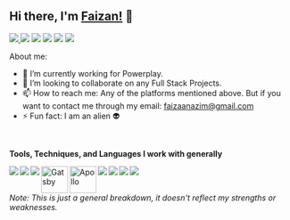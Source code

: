 ## Hi there, I'm [Faizan!](https://mdfaizan7.github.io) 👋

<a href="https://www.instagram.com/md_faizan7/"> <img src="https://img.icons8.com/fluent/48/000000/instagram-new.png"/> </a>
<a href="https://t.me/mdfaizan7"><img src="https://img.icons8.com/color/48/000000/telegram-app.png"/></a>
<a href="https://www.linkedin.com/in/mohammad-faizan-azim-8a84b1142/"><img src="https://img.icons8.com/fluent/48/000000/linkedin.png"/></a>
<a href="https://www.reddit.com/user/faizu07"><img src="https://img.icons8.com/fluent/48/000000/reddit.png"/></a>
<a href="https://angel.co/u/mdfaizan7"><img src="https://img.icons8.com/color/48/000000/angelist.png"/></a>
<a href="https://dev.to/mdfaizan7"><img src="https://img.icons8.com/windows/48/000000/dev.png"/></a>
<br />

About me:

- 🔭 I’m currently working for Powerplay.
- 👯 I’m looking to collaborate on any Full Stack Projects.
- 📫 How to reach me: Any of the platforms mentioned above. But if you want to contact me through my email: <a href="mailto:faizaanazim@gmail.com">faizaanazim@gmail.com</a> 
- ⚡ Fun fact: I am an alien :alien:

<br/>

**Tools, Techniques, and Languages I work with generally**

<img align="left" src="https://img.icons8.com/color/48/000000/javascript.png"/>
<img align="left" src="https://img.icons8.com/color/48/000000/golang.png"/>
<img align="left" src="https://img.icons8.com/officel/48/000000/react.png"/>
<img align="left" alt="Gatsby" src="https://i.imgur.com/SctOfpG.png" width=48/>
<img align="left" alt="Apollo" src="https://i.imgur.com/lqY4TF1.pngv" width=48/>
<img align="left" src="https://img.icons8.com/color/48/000000/graphql.png"/>
<img align="left" src="https://img.icons8.com/color/48/000000/nodejs.png"/>
<img align="left" src="https://img.icons8.com/color/48/000000/mongodb.png"/>
<img align="left" src="https://img.icons8.com/color/48/000000/postgreesql.png"/>

<br/><br/>

<p><i>Note: This is just a general breakdown, it doesn't reflect my strengths or weaknesses.</i></p>
